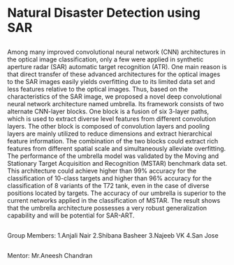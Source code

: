 # Natural Disaster Detection using SAR
##
Among many improved convolutional neural network (CNN) architectures in the optical image classification, only a few were applied in synthetic aperture radar
(SAR) automatic target recognition (ATR). One main reason is that direct transfer of these advanced architectures for the optical images to the SAR images easily
yields overfitting due to its limited data set and less features relative to the optical images. Thus, based on the characteristics of the SAR image, we proposed
a novel deep convolutional neural network architecture named umbrella. Its framework consists of two alternate CNN-layer blocks. One block is a fusion of six 3-layer paths,
which is used to extract diverse level features from different convolution layers. The other block is composed of convolution layers and pooling layers are mainly utilized to 
reduce dimensions and extract hierarchical feature information. The combination of the two blocks could extract rich features from different spatial scale and simultaneously 
alleviate overfitting. The performance of the umbrella model was validated by the Moving and Stationary Target Acquisition and Recognition (MSTAR) benchmark data set.
This architecture could achieve higher than 99% accuracy for the classification of 10-class targets and higher than 96% accuracy for the classification of 8 variants of 
the T72 tank, even in the case of diverse positions located by targets. The accuracy of our umbrella is superior to the current networks applied in the classification of MSTAR.
The result shows that the umbrella architecture possesses a very robust generalization capability and will be potential for SAR-ART.

##
Group Members: 
1.Anjali Nair
2.Shibana Basheer 
3.Najeeb VK
4.San Jose

##
Mentor:
Mr.Aneesh Chandran
